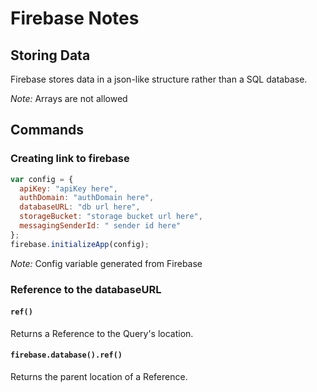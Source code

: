 # Firebase Notes

## Storing Data
Firebase stores data in a json-like structure rather than a SQL database.

*Note:* Arrays are not allowed


## Commands

### Creating link to firebase
``` javascript
var config = {
  apiKey: "apiKey here",
  authDomain: "authDomain here",
  databaseURL: "db url here",
  storageBucket: "storage bucket url here",
  messagingSenderId: " sender id here"
};
firebase.initializeApp(config);
```
*Note:* Config variable generated from Firebase

### Reference to the databaseURL

#### `ref()`
Returns a Reference to the Query's location.

#### `firebase.database().ref()`
Returns the parent location of a Reference.
